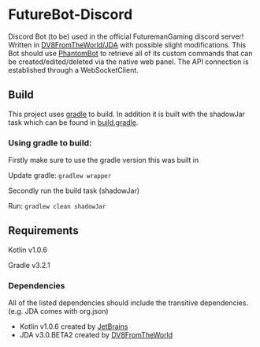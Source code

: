 
FutureBot-Discord
=================


Discord Bot (to be) used in the official FuturemanGaming discord server!
Written in [DV8FromTheWorld/JDA](https://github.com/DV8FromTheWorld/JDA) with possible slight modifications.
This Bot should use [PhantomBot](https://github.com/PhantomBot/PhantomBot) to retrieve all of its custom commands
that can be created/edited/deleted via the native web panel. The API connection is established through a WebSocketClient.

## Build 

This project uses [gradle](https://gradle.org/) to build. In addition it is built with the shadowJar task
which can be found in [build.gradle](/build.gradle).

### Using gradle to build:

Firstly make sure to use the gradle version this was built in

Update gradle: `gradlew wrapper` 


Secondly run the build task (shadowJar)
 
Run: `gradlew clean shadowJar`

## Requirements

Kotlin v1.0.6

Gradle v3.2.1


### Dependencies

All of the listed dependencies should include the transitive dependencies. (e.g. JDA comes with org.json)

- Kotlin v1.0.6
    created by [JetBrains](https://github.com/JetBrains)
- JDA v3.0.BETA2
    created by [DV8FromTheWorld](https://github.com/JetBrains)
